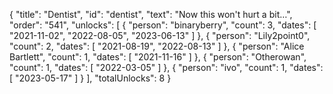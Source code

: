 {
  "title": "Dentist",
  "id": "dentist",
  "text": "Now this won't hurt a bit…",
  "order": "541",
  "unlocks": [
    {
      "person": "binaryberry",
      "count": 3,
      "dates": [
        "2021-11-02",
        "2022-08-05",
        "2023-06-13"
      ]
    },
    {
      "person": "Lily2point0",
      "count": 2,
      "dates": [
        "2021-08-19",
        "2022-08-13"
      ]
    },
    {
      "person": "Alice Bartlett",
      "count": 1,
      "dates": [
        "2021-11-16"
      ]
    },
    {
      "person": "Otherowan",
      "count": 1,
      "dates": [
        "2022-03-05"
      ]
    },
    {
      "person": "ivo",
      "count": 1,
      "dates": [
        "2023-05-17"
      ]
    }
  ],
  "totalUnlocks": 8
}